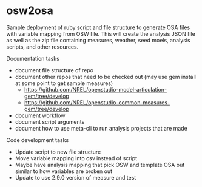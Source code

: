 # osw2osa
Sample deployment of ruby script and file structure to generate OSA files with variable mapping from OSW file. This will create the analysis JSON file as well as the zip file containing measures, weather, seed moels,  analysis scripts, and other resources.

Documentation tasks
- document file structure of repo
- document other repos that need to be checked out (may use gem install at some point to get sample measures)
    - https://github.com/NREL/openstudio-model-articulation-gem/tree/develop
    - https://github.com/NREL/openstudio-common-measures-gem/tree/develop
- document workflow
- document script arguments
- document how to use meta-cli to run analysis projects that are made

Code development tasks
- Update script to new file structure
- Move variable mapping into csv instead of script
- Maybe have analysis mapping that pick OSW and template OSA out similar to how variables are broken out
- Update to use 2.9.0 version of measure and test
